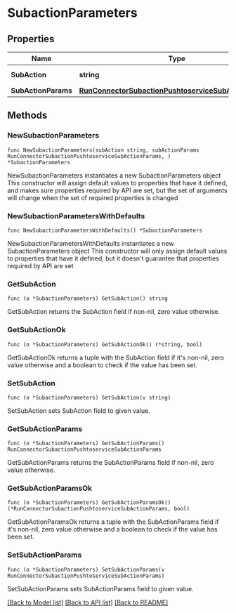# SubactionParameters

## Properties

Name | Type | Description | Notes
------------ | ------------- | ------------- | -------------
**SubAction** | **string** | The action to test. | 
**SubActionParams** | [**RunConnectorSubactionPushtoserviceSubActionParams**](RunConnectorSubactionPushtoserviceSubActionParams.md) |  | 

## Methods

### NewSubactionParameters

`func NewSubactionParameters(subAction string, subActionParams RunConnectorSubactionPushtoserviceSubActionParams, ) *SubactionParameters`

NewSubactionParameters instantiates a new SubactionParameters object
This constructor will assign default values to properties that have it defined,
and makes sure properties required by API are set, but the set of arguments
will change when the set of required properties is changed

### NewSubactionParametersWithDefaults

`func NewSubactionParametersWithDefaults() *SubactionParameters`

NewSubactionParametersWithDefaults instantiates a new SubactionParameters object
This constructor will only assign default values to properties that have it defined,
but it doesn't guarantee that properties required by API are set

### GetSubAction

`func (o *SubactionParameters) GetSubAction() string`

GetSubAction returns the SubAction field if non-nil, zero value otherwise.

### GetSubActionOk

`func (o *SubactionParameters) GetSubActionOk() (*string, bool)`

GetSubActionOk returns a tuple with the SubAction field if it's non-nil, zero value otherwise
and a boolean to check if the value has been set.

### SetSubAction

`func (o *SubactionParameters) SetSubAction(v string)`

SetSubAction sets SubAction field to given value.


### GetSubActionParams

`func (o *SubactionParameters) GetSubActionParams() RunConnectorSubactionPushtoserviceSubActionParams`

GetSubActionParams returns the SubActionParams field if non-nil, zero value otherwise.

### GetSubActionParamsOk

`func (o *SubactionParameters) GetSubActionParamsOk() (*RunConnectorSubactionPushtoserviceSubActionParams, bool)`

GetSubActionParamsOk returns a tuple with the SubActionParams field if it's non-nil, zero value otherwise
and a boolean to check if the value has been set.

### SetSubActionParams

`func (o *SubactionParameters) SetSubActionParams(v RunConnectorSubactionPushtoserviceSubActionParams)`

SetSubActionParams sets SubActionParams field to given value.



[[Back to Model list]](../README.md#documentation-for-models) [[Back to API list]](../README.md#documentation-for-api-endpoints) [[Back to README]](../README.md)


